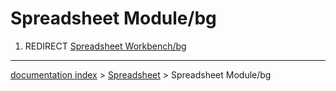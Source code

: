 # Spreadsheet Module/bg
1.  REDIRECT [Spreadsheet Workbench/bg](Spreadsheet_Workbench/bg.md)

---
[documentation index](../README.md) > [Spreadsheet](Spreadsheet_Workbench.md) > Spreadsheet Module/bg
